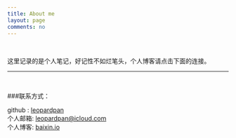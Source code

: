 ```yaml
---
title: About me
layout: page
comments: no
---
```


<br>

这里记录的是个人笔记，好记性不如烂笔头，个人博客请点击下面的连接。

----
<br>

###联系方式：

github : [leopardpan](https://github.com/leopardpan)     
个人邮箱: [leopardpan@icloud.com](mailto:leopardpan@icloud.com)      
个人博客: [baixin.io](http://baixin.io)    

